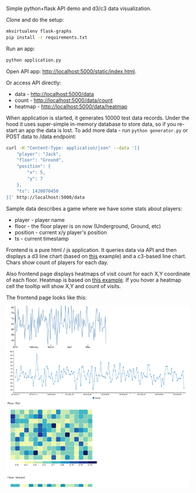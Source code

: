 Simple python+flask API demo and d3/c3 data visualization.

Clone and do the setup:

```bash
mkvirtualenv flask-graphs
pip install -r requirements.txt
```

Run an app:

```bash
python application.py
```

Open API app: [http://localhost:5000/static/index.html](http://localhost:5000/static/index.html).

Or access API directly:

- data - [http://localhost:5000/data](http://localhost:5000/data)
- count - [http://localhost:5000/data/count](http://localhost:5000/data/count)
- heatmap - [http://localhost:5000/data/heatmap](http://localhost:5000/data/heatmap)

When application is started, it generates 10000 test data records.
Under the hood it uses super-simple in-memory database to store data, so if you re-start an app the data is lost.
To add more data - run `python generator.py` or POST data to /data endpoint:

```bash
curl -H "Content-Type: application/json" --data '[{
    "player": "Jack",
    "floor": "Ground",
    "position": {
        "x": 5,
        "y": 7
    },
    "ts": 1420070450
}]' http://localhost:5000/data
```

Sample data describes a game where we have some stats about players:
- player - player name
- floor - the floor player is on now (Underground, Ground, etc)
- position - current x/y player's position
- ts - current timestamp

Frontend is a pure html / js application.
It queries data via API and then displays a d3 line chart (based on [this](http://bl.ocks.org/mbostock/3883245) example) and a c3-based line chart.
Chars show count of players for each day.

Also frontend page displays heatmaps of visit count for each X,Y coordinate of each floor. Heatmap is based on [this example](http://bl.ocks.org/tjdecke/5558084).
If you hover a heatmap cell the tooltip will show X,Y and count of visits.

The frontend page looks like this:

![screenshot](static/image/screen.png)
